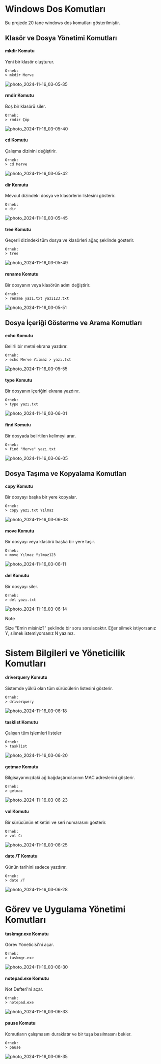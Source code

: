 # Windows Dos Komutları
Bu projede 20 tane windows dos komutları gösterilmiştir.

## Klasör ve Dosya Yönetimi Komutları
#### mkdir Komutu
Yeni bir klasör oluşturur.
```
Örnek:
> mkdir Merve
```
![photo_2024-11-16_03-05-35](https://github.com/user-attachments/assets/c6d0802a-fe0c-463e-ab6a-5374d353718d)

#### rmdir Komutu
Boş bir klasörü siler.
```
Örnek:
> rmdir Çöp
```
![photo_2024-11-16_03-05-40](https://github.com/user-attachments/assets/11500a3d-3094-4d6f-be61-2a681759ad31)

#### cd Komutu
Çalışma dizinini değiştirir.
```
Örnek:
> cd Merve
```
![photo_2024-11-16_03-05-42](https://github.com/user-attachments/assets/f852ff54-b9c7-45e3-b74f-e51a14950ed2)

#### dir Komutu
Mevcut dizindeki dosya ve klasörlerin listesini gösterir.
```
Örnek:
> dir
```
![photo_2024-11-16_03-05-45](https://github.com/user-attachments/assets/a64fa8fe-ab9d-462b-a0da-7b7936de00bd)

#### tree Komutu
Geçerli dizindeki tüm dosya ve klasörleri ağaç şeklinde gösterir.
```
Örnek:
> tree
```
![photo_2024-11-16_03-05-49](https://github.com/user-attachments/assets/e93cac84-63dd-4459-90fe-faec7a448357)

#### rename Komutu
Bir dosyanın veya klasörün adını değiştirir.
```
Örnek:
> rename yazı.txt yazı123.txt
```
![photo_2024-11-16_03-05-51](https://github.com/user-attachments/assets/efc04f3d-624e-4749-8334-81364d1f5976)

## Dosya İçeriği Gösterme ve Arama Komutları
#### echo Komutu
Belirli bir metni ekrana yazdırır.
```
Örnek:
> echo Merve Yılmaz > yazı.txt
```
![photo_2024-11-16_03-05-55](https://github.com/user-attachments/assets/faaf95c4-5ffc-4b38-b2ff-d5836a55454d)

#### type Komutu
Bir dosyanın içeriğini ekrana yazdırır.
```
Örnek:
> type yazı.txt
```
![photo_2024-11-16_03-06-01](https://github.com/user-attachments/assets/6889e0b3-f2bd-4c48-98cc-f5c9c6088150)

#### find Komutu
Bir dosyada belirtilen kelimeyi arar.
```
Örnek:
> find "Merve" yazı.txt
```
![photo_2024-11-16_03-06-05](https://github.com/user-attachments/assets/e26c3187-1fc4-41ee-8ddb-68051df6ed84)

## Dosya Taşıma ve Kopyalama Komutları
#### copy Komutu
Bir dosyayı başka bir yere kopyalar.
```
Örnek:
> copy yazı.txt Yılmaz
```
![photo_2024-11-16_03-06-08](https://github.com/user-attachments/assets/1e2d7553-b259-46b7-9224-45b33a674234)

#### move Komutu
Bir dosyayı veya klasörü başka bir yere taşır.
```
Örnek:
> move Yılmaz Yılmaz123
```
![photo_2024-11-16_03-06-11](https://github.com/user-attachments/assets/5fd77109-572e-4466-9b40-d6fc22c6ae4c)

#### del Komutu
Bir dosyayı siler.
```
Örnek:
> del yazı.txt
```
![photo_2024-11-16_03-06-14](https://github.com/user-attachments/assets/b792df00-2261-4996-a084-c68f51a27338)
> [!NOTE]
> Size "Emin misiniz?" şeklinde bir soru sorulacaktır. Eğer silmek istiyorsanız Y, silmek istemiyorsanız N yazınız.

# Sistem Bilgileri ve Yöneticilik Komutları
#### driverquery Komutu
Sistemde yüklü olan tüm sürücülerin listesini gösterir.
```
Örnek:
> driverquery
```
![photo_2024-11-16_03-06-18](https://github.com/user-attachments/assets/b9ce9ffe-c0a5-4e1e-bc61-2cba3697a2e2)

#### tasklist Komutu
Çalışan tüm işlemleri listeler
```
Örnek:
> tasklist
```
![photo_2024-11-16_03-06-20](https://github.com/user-attachments/assets/80c74412-1ed0-466f-9d45-1a884d18ceaf)

#### getmac Komutu
Bilgisayarınızdaki ağ bağdaştırıcılarının MAC adreslerini gösterir.
```
Örnek:
> getmac
```
![photo_2024-11-16_03-06-23](https://github.com/user-attachments/assets/c84775bb-153e-43df-a5ba-91f0e5412f9f)

#### vol Komutu
Bir sürücünün etiketini ve seri numarasını gösterir.
```
Örnek:
> vol C:
```
![photo_2024-11-16_03-06-25](https://github.com/user-attachments/assets/4d00ff2e-d289-4c46-a8dd-b6a601290039)

#### date /T Komutu
Günün tarihini sadece yazdırır.
```
Örnek:
> date /T
```
![photo_2024-11-16_03-06-28](https://github.com/user-attachments/assets/620ce27f-7c68-4662-acb7-18f37db200fa)

# Görev ve Uygulama Yönetimi Komutları
#### taskmgr.exe Komutu
Görev Yöneticisi'ni açar.
```
Örnek:
> taskmgr.exe
```
![photo_2024-11-16_03-06-30](https://github.com/user-attachments/assets/86c5560e-732c-4d50-8264-51515200c7f7)

#### notepad.exe Komutu
Not Defteri'ni açar.
```
Örnek:
> notepad.exe
```
![photo_2024-11-16_03-06-33](https://github.com/user-attachments/assets/392251f5-d4ab-4ef5-b06a-d42f4e7e0006)

#### pause Komutu
Komutların çalışmasını duraklatır ve bir tuşa basılmasını bekler.
```
Örnek:
> pause
```
![photo_2024-11-16_03-06-35](https://github.com/user-attachments/assets/5a171275-1457-4cc6-99ae-a08b338a6361)
